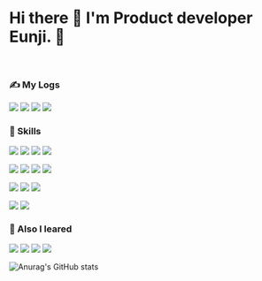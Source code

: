 # Hi there 👋 I'm Product developer Eunji. 🚀

<br>

### ✍️ My Logs
<img src="https://img.shields.io/badge/eunjeepi_20211-E4405F?style=flat-square&logo=Instagram&logoColor=white"/> <img src="https://img.shields.io/badge/bian87@dgu.ac.kr-EA4335?style=flat-square&logo=Gmail&logoColor=white"/> <img src="https://img.shields.io/badge/Eunji Jung-4A154B?style=flat-square&logo=Slack&logoColor=white"/> <img src="https://img.shields.io/badge/Eunji Jung-20C997?style=flat-square&logo=Velog&logoColor=white"/>

### 🎿 Skills
<img src="https://img.shields.io/badge/HTML5-E34F26?style=flat-square&logo=HTML5&logoColor=white"/> <img src="https://img.shields.io/badge/CSS-1572B6?style=flat-square&logo=CSS3&logoColor=white"/> <img src="https://img.shields.io/badge/JavaScript-F7DF1E?style=flat-square&logo=JavaScript&logoColor=white"/> <img src="https://img.shields.io/badge/TypeScript-3178C6?style=flat-square&logo=TypeScript&logoColor=white"/>

<img src="https://img.shields.io/badge/React-61DAFB?style=flat-square&logo=React&logoColor=white"/> <img src="https://img.shields.io/badge/ReactNative-0088CC?style=flat-square&logo=React&logoColor=white"/> <img src="https://img.shields.io/badge/Flutter-02569B?style=flat-square&logo=Flutter&logoColor=white"/> <img src="https://img.shields.io/badge/Next.js-000000?style=flat-square&logo=Next.js&logoColor=white"/>

<img src="https://img.shields.io/badge/Springboot-6DB33F?style=flat-square&logo=Springboot&logoColor=white"/> <img src="https://img.shields.io/badge/Flask-000000?style=flat-square&logo=Flask&logoColor=white"/> <img src="https://img.shields.io/badge/Mysql-4479A1?style=flat-square&logo=Mysql&logoColor=white"/>

<img src="https://img.shields.io/badge/AWS-232F3E?style=flat-square&logo=Amazon-AWS&logoColor=white"/> <img src="https://img.shields.io/badge/Docker-2496ED?style=flat-square&logo=Docker&logoColor=white"/>


### 📖 Also I leared
<img src="https://img.shields.io/badge/C-A8B9CC?style=flat-square&logo=C&logoColor=white"/> <img src="https://img.shields.io/badge/C++-00599C?style=flat-square&logo=C++&logoColor=white"/> <img src="https://img.shields.io/badge/Python-3776AB?style=flat-square&logo=Python&logoColor=white"/> <img src="https://img.shields.io/badge/Java-4479A1?style=flat-square&logo=Java&logoColor=white"/>

![Anurag's GitHub stats](https://github-readme-stats.vercel.app/api?username=bianbbc87&show_icons=true&theme=radical)

<!--
**bianbbc87/bianbbc87** is a ✨ _special_ ✨ repository because its `README.md` (this file) appears on your GitHub profile.

Here are some ideas to get you started:

- 🔭 I’m currently working on ...

https://zelkovaria.notion.site/48eae67c41f34ecc8e5222e1c8ee196d?pvs=74
- 🌱 I’m currently learning ...
- 👯 I’m looking to collaborate on ...
- 🤔 I’m looking for help with ...
- 💬 Ask me about ...
- 📫 How to reach me: ...
- 😄 Pronouns: ...
- ⚡ Fun fact: ...
-->
